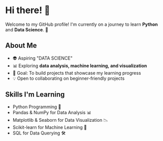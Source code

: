 # Hi there! 👋

Welcome to my GitHub profile! I'm currently on a journey to learn **Python** and **Data Science**. 🚀

## About Me
- 👽 Aspiring "DATA SCIENCE"
- 📊 Exploring **data analysis, machine learning, and visualization**
- 🎯 Goal: To build projects that showcase my learning progress
- 💡 Open to collaborating on beginner-friendly projects

## Skills I'm Learning
- Python Programming 🐍
- Pandas & NumPy for Data Analysis 📊
- Matplotlib & Seaborn for Data Visualization 📉
- Scikit-learn for Machine Learning 🤖
- SQL for Data Querying 🛠️





